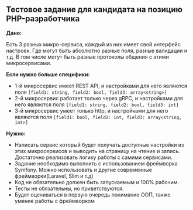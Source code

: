 ## Тестовое задание для кандидата на позицию PHP-разработчика
**Дано:**

Есть 3 разных микро-сервиса, каждый из них имеет свой интерфейс настроек. Где могут быть абсолютно разные поля, разные валидации и т.д. В том числе могут быть разные протоколы общения с этими микросервисами.

**Если нужно больше специфики:**

- 1-й микросервис имеет REST API, и настройками для него являются поля ```[field1: string, field2: bool, field3: array<string>]```
- 2-й микросервис работает только через gRPC, и настройками для него являются поля ```[field1: string, field2: bool, field3: int]```
- 3-й микросервис умеет только http, и настройками для него являются поля ```[field1: bool, field2: int, field3: array<string, int>]```

**Нужно:**

- Написать сервис который будет получать доступные настройки из этих микросервисов и выводить на страницу на чтение и запись. Достаточно реализовать логику работы с самими сервисами.
- Задание необходимо выполнить с использованием фреймворка Symfony. Можно использовать и другие современные фреймворки(Laravel, Slim и т.д)
- Код не обязательно должен быть запускаемым и 100% рабочим.
- Тесты не обязательны, но приветствуются.
- Будет оцениваться в первую очередь понимание ООП, также умение работы с фреймворком
